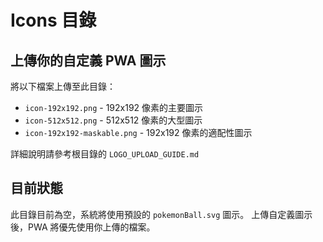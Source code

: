 # Icons 目錄

## 上傳你的自定義 PWA 圖示

將以下檔案上傳至此目錄：

- `icon-192x192.png` - 192x192 像素的主要圖示
- `icon-512x512.png` - 512x512 像素的大型圖示  
- `icon-192x192-maskable.png` - 192x192 像素的適配性圖示

詳細說明請參考根目錄的 `LOGO_UPLOAD_GUIDE.md`

## 目前狀態

此目錄目前為空，系統將使用預設的 `pokemonBall.svg` 圖示。
上傳自定義圖示後，PWA 將優先使用你上傳的檔案。